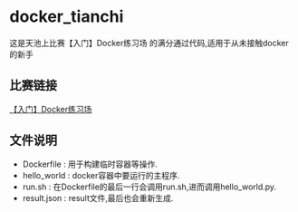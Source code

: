 # docker_tianchi
这是天池上比赛【入门】Docker练习场 的满分通过代码,适用于从未接触docker的新手

## 比赛链接
[【入门】Docker练习场]()

## 文件说明
- Dockerfile : 用于构建临时容器等操作.
- hello_world : docker容器中要运行的主程序.
- run.sh : 在Dockerfile的最后一行会调用run.sh,进而调用hello_world.py.
- result.json : result文件,最后也会重新生成.